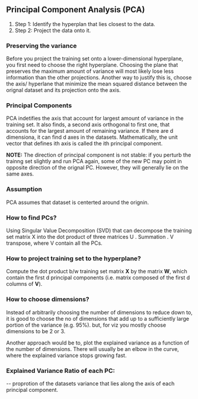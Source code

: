## Principal Component Analysis (PCA)

1. Step 1: Identify the hyperplan that lies closest to the data.
2. Step 2: Project the data onto it.

### Preserving the variance
Before you project the training set onto a lower-dimensional hyperplane, you first need to choose the right hyperplane. Choosing the plane that preserves the maximum amount of variance will most likely lose less information than the other projections. Another way to justify this is, choose the axis/ hyperlane that minimize the mean squared distance between the orignal dataset and its projection onto the axis.

### Principal Components
PCA indetifies the axis that account for largest amount of variance in the training set. It also finds, a second axis orthogonal to first one, that accounts for the largest amount of remaining variance. If there are d dimensiona, it can find d axes in the datasets. Mathematically, the unit vector that defines ith axis is called the ith principal component.


**NOTE:** The direction of principal component is not stable: if you perturb the trainng set slightly and run PCA again, some of the new PC may point in opposite direction of the orignal PC. However, they will generally lie on the same axes.

### Assumption
PCA assumes that dataset is centerted around the orignin.

### How to find PCs?
Using Singular Value Decomposition (SVD) that can decompose the training set matrix X into the dot product of three matrices U . Summation . V transpose, where V contain all the PCs.

### How to project training set to the hyperplane?
Compute the dot product b/w training set matrix **X** by the matrix **W**, which contain the first d principal components (i.e. matrix composed of the first d columns of **V**).

### How to choose dimensions?
Instead of arbitrarily choosing the number of dimensions to reduce down to, it is good to choose the no of dimensions that add up to a sufficiently large portion of the variance (e.g. 95%). but, for viz you mostly choose dimensions to be 2 or 3.

Another approach would be to, plot the explained variance as a function of the number of dimensions. There will usually be an elbow in the curve, where the explained variance stops growing fast.

### Explained Variance Ratio of each PC:
-- proprotion of the datasets variance that lies along the axis of each principal component.


